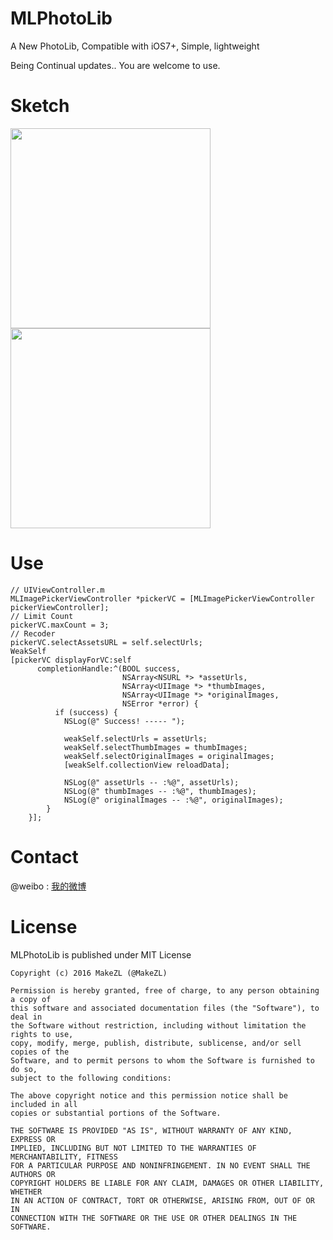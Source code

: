 # MLPhotoLib
A New PhotoLib, Compatible with iOS7+, Simple, lightweight 

Being Continual updates.. You are welcome to use.

# Sketch
<img src="https://github.com/MakeZL/MLPhotoLib/blob/master/DemoSketch/1.png" width="320"><br/>
<img src="https://github.com/MakeZL/MLPhotoLib/blob/master/DemoSketch/2.png" width="320">

# Use
    // UIViewController.m
    MLImagePickerViewController *pickerVC = [MLImagePickerViewController pickerViewController];
    // Limit Count
    pickerVC.maxCount = 3;
    // Recoder
    pickerVC.selectAssetsURL = self.selectUrls;
    WeakSelf
    [pickerVC displayForVC:self
          completionHandle:^(BOOL success,
                             NSArray<NSURL *> *assetUrls,
                             NSArray<UIImage *> *thumbImages,
                             NSArray<UIImage *> *originalImages,
                             NSError *error) {
              if (success) {
                NSLog(@" Success! ----- ");

                weakSelf.selectUrls = assetUrls;
                weakSelf.selectThumbImages = thumbImages;
                weakSelf.selectOriginalImages = originalImages;
                [weakSelf.collectionView reloadData];

                NSLog(@" assetUrls -- :%@", assetUrls);
                NSLog(@" thumbImages -- :%@", thumbImages);
                NSLog(@" originalImages -- :%@", originalImages);
            }
        }];

# Contact
@weibo : [我的微博](http://weibo.com/makezl/)

# License

MLPhotoLib is published under MIT License

    Copyright (c) 2016 MakeZL (@MakeZL)

    Permission is hereby granted, free of charge, to any person obtaining a copy of
    this software and associated documentation files (the "Software"), to deal in
    the Software without restriction, including without limitation the rights to use,
    copy, modify, merge, publish, distribute, sublicense, and/or sell copies of the
    Software, and to permit persons to whom the Software is furnished to do so,
    subject to the following conditions:

    The above copyright notice and this permission notice shall be included in all
    copies or substantial portions of the Software.

    THE SOFTWARE IS PROVIDED "AS IS", WITHOUT WARRANTY OF ANY KIND, EXPRESS OR
    IMPLIED, INCLUDING BUT NOT LIMITED TO THE WARRANTIES OF MERCHANTABILITY, FITNESS
    FOR A PARTICULAR PURPOSE AND NONINFRINGEMENT. IN NO EVENT SHALL THE AUTHORS OR
    COPYRIGHT HOLDERS BE LIABLE FOR ANY CLAIM, DAMAGES OR OTHER LIABILITY, WHETHER
    IN AN ACTION OF CONTRACT, TORT OR OTHERWISE, ARISING FROM, OUT OF OR IN
    CONNECTION WITH THE SOFTWARE OR THE USE OR OTHER DEALINGS IN THE SOFTWARE.